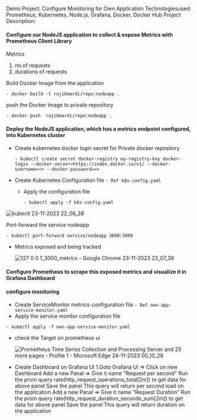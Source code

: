 Demo Project: Configure Monitoring for Own Application Technologiesused: Prometheus, Kubernetes, Node.js, Grafana, Docker, Docker Hub Project Description:


#### Configure our NodeJS application to collect & expose Metrics with Prometheus Client Library

Metrics
1. no.of requests
2. durations of requests


Build Docker Image from the application
```
- docker build -t rajibmardi/repo:nodeapp .
```
push  the Docker Image   to private repository
```
- docker push  rajibmardi/repo:nodeapp .
```

#### Deploy the NodeJS application, which has a metrics endpoint configured, into Kubernetes cluster

* Create kubernetes docker login secret for Private docker repository
  ```
  - kubectl create secret docker-registry my-registry-key docker-login --docker-server=https://index.docker.io/v1/ --docker-username=<> --docker-password=<>
  ```
  
* Create Kubernetes Configuration file ```- Ref k8s-config.yaml```
  * Apply the configuration file
    ```
    - kubectl apply -f k8s-config.yaml
    ```
    
![kubectl 23-11-2023 22_06_38](https://github.com/Rajib-Mardi/nodejs-app-monitoring/assets/96679708/f4a3c960-06d1-4c09-9f67-7db410d5c2c4)

Port-forward the service nodeapp
```
- kubectl port-forward service/nodeapp 3000:3000
```

* Metrics exposed and being tracked

  ![127 0 0 1_3000_metrics - Google Chrome 23-11-2023 22_07_39](https://github.com/Rajib-Mardi/nodejs-app-monitoring/assets/96679708/ec9f7b04-8e99-43bd-b609-24ed98674773)


#### Configure Prometheus to scrape this exposed metrics and visualize it in Grafana Dashboard
#### configure monitoring
* Create ServiceMonitor metrics-configuration file ```- Ref own-app-service-monitor.yaml```
* Apply the service monitor configuration file
```
- kubectl apply -f own-app-service-monitor.yaml
```

* check the Target on prometheus ui

  ![Prometheus Time Series Collection and Processing Server and 25 more pages - Profile 1 - Microsoft​ Edge 24-11-2023 00_10_28](https://github.com/Rajib-Mardi/nodejs-app-monitoring/assets/96679708/2230fa80-30cd-4d01-9efa-7b2f73784de6)


* Create Dashboard on Grafana UI
  1.Goto Grafana UI => Click on new Dashboard
Add a new Panal => Give it name "Request per second"
Run the prom query rate(http_request_operations_total[2m]) to get data for above panel
Save the panel
This query will return per second load on the application
Add a new Panal => Give it name "Request Duration"
Run the prom query rate(http_request_duration_seconds_sum[2m]) to get data for above panel
Save the panel
This query will return duration on the application
